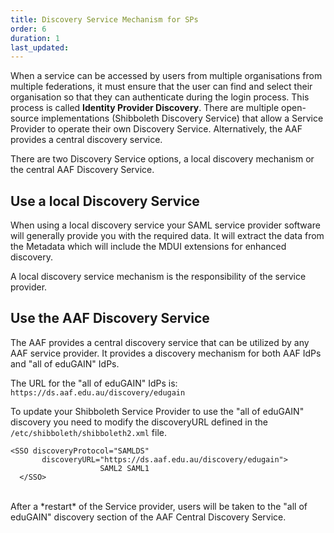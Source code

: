 ```yaml
---
title: Discovery Service Mechanism for SPs
order: 6
duration: 1
last_updated:
---
```


When a service can be accessed by users from multiple organisations from multiple federations, it must ensure that the user can find and select their organisation so that they can authenticate during the login process. This process is called **Identity Provider Discovery**. There are multiple open-source implementations (Shibboleth Discovery Service) that allow a Service Provider to operate their own Discovery Service. Alternatively, the AAF provides a central discovery service.


There are two Discovery Service options, a local discovery mechanism or the central AAF Discovery Service.

## Use a local Discovery Service

When using a local discovery service your SAML service provider software will generally provide you with the required data. It will extract the data from the Metadata which will include the MDUI extensions for enhanced discovery.

A local discovery service mechanism is the responsibility of the service provider.

## Use the AAF Discovery Service

The AAF provides a central discovery service that can be utilized by any AAF service provider. It provides a discovery mechanism for both AAF IdPs and "all of eduGAIN" IdPs.

The URL for the "all of eduGAIN" IdPs is: `https://ds.aaf.edu.au/discovery/edugain`

To update your Shibboleth Service Provider to use the "all of eduGAIN" discovery you need to modify the discoveryURL defined in the `/etc/shibboleth/shibboleth2.xml` file.

```shell
<SSO discoveryProtocol="SAMLDS"
       discoveryURL="https://ds.aaf.edu.au/discovery/edugain">
                    SAML2 SAML1
  </SSO>
```
<br>
After a *restart* of the Service provider, users will be taken to the "all of eduGAIN" discovery section of the AAF Central Discovery Service.